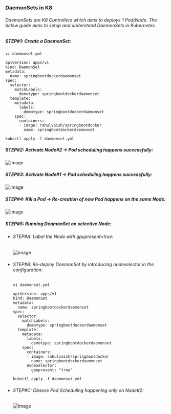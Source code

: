 ### DaemonSets in K8
###### DaemonSets are K8 Controllers which aims to deploys 1 Pod/Node. The below guide aims to setup and understand DaemonSets in Kubernetes.

##### STEP#1: Create a DaemonSet:
```
vi daemonset.yml
```
```
apiVersion: apps/v1
kind: DaemonSet
metadata:
  name: springbootdockerdaemonset
spec:
  selector:
    matchLabels:
      demotype: springbootdockerdaemonset
  template:
    metadata:
      labels:
        demotype: springbootdockerdaemonset
    spec:
      containers:
      - image: rahulvaish/springbootdocker
        name: springbootdockerdaemonset
```
```
kubectl apply -f daemonset.yml
```

##### STEP#2: Activate Node#2 &rightarrow; Pod scheduling happens successfully:
![image](https://user-images.githubusercontent.com/45539698/68526137-b5025880-02fe-11ea-8c61-0a38053b222e.png)
##### STEP#3: Activate Node#1 &rightarrow; Pod scheduling happens successfully:
![image](https://user-images.githubusercontent.com/45539698/68526045-b0897000-02fd-11ea-98dc-1e5a23244f87.png)
##### STEP#4: Kill a Pod &rightarrow; Re-creation of new Pod happens on the same Node:
![image](https://user-images.githubusercontent.com/45539698/68526480-5f2faf80-0302-11ea-91c4-8fef86ccf0a1.png)
##### STEP#5: Running DeamonSet on selective Node:
 - ###### *STEP#A: Label the Node with *gpupresent=true*:*
    ![image](https://user-images.githubusercontent.com/45539698/68527410-930fd280-030c-11ea-9273-b7c044ba88fb.png)
 - ###### *STEP#B: Re-deploy DaemonSet by introducing *nodeselector* in the configuration:*
    ```
    vi daemonset.yml
    ```
    ```
    apiVersion: apps/v1
    kind: DaemonSet
    metadata:
      name: springbootdockerdaemonset
    spec:
      selector:
        matchLabels:
          demotype: springbootdockerdaemonset
      template:
        metadata:
          labels:
            demotype: springbootdockerdaemonset
        spec:
          containers:
          - image: rahulvaish/springbootdocker
            name: springbootdockerdaemonset
          nodeSelector:
            gpupresent: "true"
      ```
      ```
      kubectl apply -f daemonset.yml
      ```
 - ###### *STEP#C: Obseve Pod Scheduling happening only on Node#2:*
    ![image](https://user-images.githubusercontent.com/45539698/68527597-a1f78480-030e-11ea-853e-04ff1e988f70.png)


